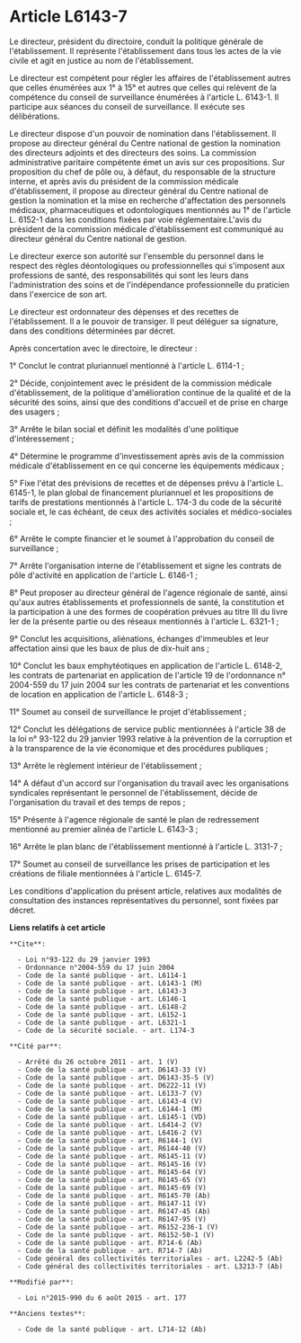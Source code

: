 # Article L6143-7

Le directeur, président du directoire, conduit la politique générale de l'établissement. Il représente l'établissement dans
tous les actes de la vie civile et agit en justice au nom de l'établissement. 

Le directeur est compétent pour régler les affaires de l'établissement autres que celles énumérées aux 1° à 15° et autres que
celles qui relèvent de la compétence du conseil de surveillance énumérées à l'article L. 6143-1. Il participe aux séances du
conseil de surveillance. Il exécute ses délibérations. 

Le directeur dispose d'un pouvoir de nomination dans l'établissement. Il propose au directeur général du Centre national de
gestion la nomination des directeurs adjoints et des directeurs des soins. La commission administrative paritaire compétente
émet un avis sur ces propositions. Sur proposition du chef de pôle ou, à défaut, du responsable de la structure interne, et
après avis du président de la commission médicale d'établissement, il propose au directeur général du Centre national de
gestion la nomination et la mise en recherche d'affectation des personnels médicaux, pharmaceutiques et odontologiques
mentionnés au 1° de l'article L. 6152-1 dans les conditions fixées par voie réglementaire.L'avis du président de la
commission médicale d'établissement est communiqué au directeur général du Centre national de gestion. 

Le directeur exerce son autorité sur l'ensemble du personnel dans le respect des règles déontologiques ou professionnelles
qui s'imposent aux professions de santé, des responsabilités qui sont les leurs dans l'administration des soins et de
l'indépendance professionnelle du praticien dans l'exercice de son art. 

Le directeur est ordonnateur des dépenses et des recettes de l'établissement. Il a le pouvoir de transiger. Il peut déléguer
sa signature, dans des conditions déterminées par décret. 

Après concertation avec le directoire, le directeur : 

1° Conclut le contrat pluriannuel mentionné à l'article L. 6114-1 ; 

2° Décide, conjointement avec le président de la commission médicale d'établissement, de la politique d'amélioration continue
de la qualité et de la sécurité des soins, ainsi que des conditions d'accueil et de prise en charge des usagers ; 

3° Arrête le bilan social et définit les modalités d'une politique d'intéressement ; 

4° Détermine le programme d'investissement après avis de la commission médicale d'établissement en ce qui concerne les
équipements médicaux ; 

5° Fixe l'état des prévisions de recettes et de dépenses prévu à l'article L. 6145-1, le plan global de financement
pluriannuel et les propositions de tarifs de prestations mentionnés à l'article L. 174-3 du code de la sécurité sociale et,
le cas échéant, de ceux des activités sociales et médico-sociales ; 

6° Arrête le compte financier et le soumet à l'approbation du conseil de surveillance ; 

7° Arrête l'organisation interne de l'établissement et signe les contrats de pôle d'activité en application de l'article L.
6146-1 ; 

8° Peut proposer au directeur général de l'agence régionale de santé, ainsi qu'aux autres établissements et professionnels de
santé, la constitution et la participation à une des formes de coopération prévues au titre III du livre Ier de la présente
partie ou des réseaux mentionnés à l'article L. 6321-1 ; 

9° Conclut les acquisitions, aliénations, échanges d'immeubles et leur affectation ainsi que les baux de plus de dix-huit
ans ; 

10° Conclut les baux emphytéotiques en application de l'article L. 6148-2, les contrats de partenariat en application de
l'article 19 de l'ordonnance n° 2004-559 du 17 juin 2004 sur les contrats de partenariat et les conventions de location en
application de l'article L. 6148-3 ; 

11° Soumet au conseil de surveillance le projet d'établissement ; 

12° Conclut les délégations de service public mentionnées à l'article 38 de la loi n° 93-122 du 29 janvier 1993 relative à la
prévention de la corruption et à la transparence de la vie économique et des procédures publiques ; 

13° Arrête le règlement intérieur de l'établissement ; 

14° A défaut d'un accord sur l'organisation du travail avec les organisations syndicales représentant le personnel de
l'établissement, décide de l'organisation du travail et des temps de repos ; 

15° Présente à l'agence régionale de santé le plan de redressement mentionné au premier alinéa de l'article L. 6143-3 ;

16° Arrête le plan blanc de l'établissement mentionné à l'article L. 3131-7 ;

17° Soumet au conseil de surveillance les prises de participation et les créations de filiale mentionnées à l'article L.
6145-7.  

Les conditions d'application du présent article, relatives aux modalités de consultation des instances représentatives du
personnel, sont fixées par décret.

**Liens relatifs à cet article**

	**Cite**:

	  - Loi n°93-122 du 29 janvier 1993
	  - Ordonnance n°2004-559 du 17 juin 2004
	  - Code de la santé publique - art. L6114-1
	  - Code de la santé publique - art. L6143-1 (M)
	  - Code de la santé publique - art. L6143-3
	  - Code de la santé publique - art. L6146-1
	  - Code de la santé publique - art. L6148-2
	  - Code de la santé publique - art. L6152-1
	  - Code de la santé publique - art. L6321-1
	  - Code de la sécurité sociale. - art. L174-3

	**Cité par**:

	  - Arrêté du 26 octobre 2011 - art. 1 (V)
	  - Code de la santé publique - art. D6143-33 (V)
	  - Code de la santé publique - art. D6143-35-5 (V)
	  - Code de la santé publique - art. D6222-11 (V)
	  - Code de la santé publique - art. L6133-7 (V)
	  - Code de la santé publique - art. L6143-4 (V)
	  - Code de la santé publique - art. L6144-1 (M)
	  - Code de la santé publique - art. L6145-1 (VD)
	  - Code de la santé publique - art. L6414-2 (V)
	  - Code de la santé publique - art. L6416-2 (V)
	  - Code de la santé publique - art. R6144-1 (V)
	  - Code de la santé publique - art. R6144-40 (V)
	  - Code de la santé publique - art. R6145-11 (V)
	  - Code de la santé publique - art. R6145-16 (V)
	  - Code de la santé publique - art. R6145-64 (V)
	  - Code de la santé publique - art. R6145-65 (V)
	  - Code de la santé publique - art. R6145-69 (V)
	  - Code de la santé publique - art. R6145-70 (Ab)
	  - Code de la santé publique - art. R6147-11 (V)
	  - Code de la santé publique - art. R6147-45 (Ab)
	  - Code de la santé publique - art. R6147-95 (V)
	  - Code de la santé publique - art. R6152-236-1 (V)
	  - Code de la santé publique - art. R6152-50-1 (V)
	  - Code de la santé publique - art. R714-6 (Ab)
	  - Code de la santé publique - art. R714-7 (Ab)
	  - Code général des collectivités territoriales - art. L2242-5 (Ab)
	  - Code général des collectivités territoriales - art. L3213-7 (Ab)

	**Modifié par**:

	  - Loi n°2015-990 du 6 août 2015 - art. 177

	**Anciens textes**:

	  - Code de la santé publique - art. L714-12 (Ab)
